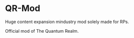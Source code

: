 # QR-Mod

Huge content expansion mindustry mod solely made for RPs.

Official mod of The Quantum Realm.
